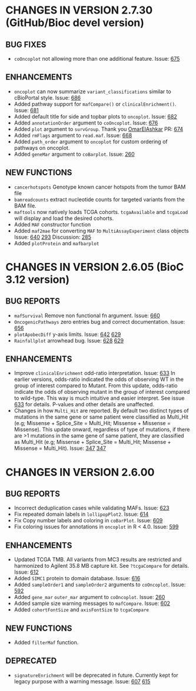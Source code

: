 # CHANGES IN VERSION 2.7.30 (GitHub/Bioc devel version)
## BUG FIXES
- `coOncoplot` not allowing more than one additional feature. Issue: [675](https://github.com/PoisonAlien/maftools/issues/675)

## ENHANCEMENTS
- `oncoplot` can now summarize `variant_classifications` similar to cBioPortal style. Issue: [686](https://github.com/PoisonAlien/maftools/issues/686) 
- Added pathway support for `mafCompare()` or `clinicalEnrichment()`. Issue: [681](https://github.com/PoisonAlien/maftools/issues/681) 
- Added default title for side and topbar plots to `oncoplot`. Issue: [682](https://github.com/PoisonAlien/maftools/issues/682) 
- Added `annotationOrder` argument to `coOncoplot`. Issue: [676](https://github.com/PoisonAlien/maftools/issues/676) 
- Added `plot` argument to `survGroup`. Thank you [OmarElAshkar](https://github.com/OmarElAshkar) PR: [674](https://github.com/PoisonAlien/maftools/issues/674) 
- Added `rmFlags` argument to `read.maf`. Issue: [668](https://github.com/PoisonAlien/maftools/issues/668)
- Added `path_order` argument to `oncoplot` for custom ordering of pathways on oncoplot. 
- Added `geneMar` argument to `coBarplot`. Issue: [260](https://github.com/PoisonAlien/maftools/issues/260) 

## NEW FUNCTIONS
- `cancerhotspots` Genotype known cancer hotspots from the tumor BAM file
- `bamreadcounts` extract nucleotide counts for targeted variants from the BAM file.
- `maftools` now natively loads TCGA cohorts. `tcgaAvailable` and `tcgaLoad` will display and load the desired cohorts.
- Added `MAF` constructor function
- Added `maf2mae` for converting `MAF` to `MultiAssayExperiment` class objects Issue: [640](https://github.com/PoisonAlien/maftools/issues/640) [293](https://github.com/waldronlab/MultiAssayExperiment/pull/293) Discussion: [285](https://github.com/waldronlab/MultiAssayExperiment/discussions/285)
- Added `plotProtein` and `mafbarplot`

# CHANGES IN VERSION 2.6.05 (BioC 3.12 version)
## BUG REPORTS
- `mafSurvival` Remove non functional fn argument. Issue: [660](https://github.com/PoisonAlien/maftools/issues/660)
- `OncogenicPathways` zero entries bug and correct documentation. Issue: [656](https://github.com/PoisonAlien/maftools/issues/656)
- `plotApobecDiff` y-axis limits. Issue: [642](https://github.com/PoisonAlien/maftools/issues/642) [629](https://github.com/PoisonAlien/maftools/issues/642)
- `Rainfallplot` arrowhead bug. Issue: [628](https://github.com/PoisonAlien/maftools/issues/628) [629](https://github.com/PoisonAlien/maftools/issues/629)

## ENHANCEMENTS
- Improve `clinicalEnrichment` odd-ratio interpretation. Issue: [633](https://github.com/PoisonAlien/maftools/issues/633)
In earlier versions, odds-ratio indicated the odds of observing WT in the group of interest compared to Mutant. From this update, odds-ratio indicate the odds of observing mutant in the group of interest compared to wild-type. This way is much intuitive and easier interpret. See issue [633](https://github.com/PoisonAlien/maftools/issues/633) for details. P-values and other details are unaffected.
- Changes in how `Multi_Hit` are reported. By default two distinct types of mutations in the same gene or same patient were classified as Multi_Hit (e.g; Missense + Splice_Site = Multi_Hit; Missense + Missense = Missense). This update onward, regardless of type of mutations, if there are >1 mutations in the same gene of same patient, they are classified as Multi_Hit (e.g; Missense + Splice_Site = Multi_Hit; Missense + Missense = Multi_Hit). Issue: [347](https://github.com/PoisonAlien/maftools/issues/347) [347](https://github.com/PoisonAlien/maftools/issues/347)

# CHANGES IN VERSION 2.6.00
## BUG REPORTS
- Incorrect deduplication cases while validating MAFs. Issue: [623](https://github.com/PoisonAlien/maftools/issues/623)
- Fix repeated domain labels in `lollipopPlot2`. Issue: [614](https://github.com/PoisonAlien/maftools/issues/614)
- Fix Copy number labels and coloring in `coBarPlot`. Issue: [609](https://github.com/PoisonAlien/maftools/issues/609)
- Fix coloring issues for annotations in `oncoplot` in R < 4.0. Issue: [599](https://github.com/PoisonAlien/maftools/issues/599)

## ENHANCEMENTS
- Updated TCGA TMB. All variants from MC3 results are restricted and harmonized to Agilent 35.8 MB capture kit. See `?tcgaCompare` for details. Issue: [612](https://github.com/PoisonAlien/maftools/issues/612)
- Added `SIMC1` protein to domain database. Issue: [616](https://github.com/PoisonAlien/maftools/issues/616)
- Added `sampleOrder1` and `sampleOrder2` arguments to `coOncoplot`. Issue: [592](https://github.com/PoisonAlien/maftools/issues/592)
- Added `gene_mar` `outer_mar` argument to `coOncoplot`. Issue: [260](https://github.com/PoisonAlien/maftools/issues/260)
- Added sample size warning messages to `mafCompare`. Issue: [602](https://github.com/PoisonAlien/maftools/issues/602)
- Added `cohortFontSize` and `axisFontSize` to `tcgaCompare`

## NEW FUNCTIONS
- Added `filterMaf` function. 

## DEPRECATED
- `signatureEnrichment` will be deprecated in future. Currently kept for legacy purpose with a warning message. Issue:  [607](https://github.com/PoisonAlien/maftools/issues/607) [615](https://github.com/PoisonAlien/maftools/issues/615)

